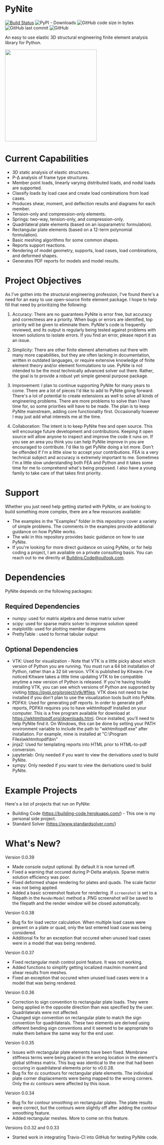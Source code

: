 # PyNite
[![Build Status](https://travis-ci.com/JWock82/PyNite.svg?branch=master)](https://travis-ci.com/JWock82/PyNite)
![PyPI - Downloads](https://img.shields.io/pypi/dm/PyNiteFEA)
<img alt="GitHub code size in bytes" src="https://img.shields.io/github/languages/code-size/JWock82/PyNite">
![GitHub last commit](https://img.shields.io/github/last-commit/JWock82/PyNite)
![GitHub](https://img.shields.io/github/license/JWock82/PyNite)

An easy to use elastic 3D structural engineering finite element analysis library for Python.

<div>
<img src="https://github.com/JWock82/PyNite/blob/master/Resources/PyNite%20Bin.PNG" width="300"/>
</div>

# Current Capabilities
* 3D static analysis of elastic structures.
* P-&Delta; analysis of frame type structures.
* Member point loads, linearly varying distributed loads, and nodal loads are supported.
* Classify loads by load case and create load combinations from load cases.
* Produces shear, moment, and deflection results and diagrams for each member.
* Tension-only and compression-only elements.
* Springs: two-way, tension-only, and compression-only.
* Quadrilateral plate elements (based on an isoparametric formulation).
* Rectangular plate elements (based on a 12-term polynomial formulation).
* Basic meshing algorithms for some common shapes.
* Reports support reactions.
* Rendering of model geometry, supports, load cases, load combinations, and deformed shapes.
* Generates PDF reports for models and model results.

# Project Objectives
As I've gotten into the structural engineering profession, I've found there's a need for an easy to use open-source finite element package. I hope to help fill that need by prioritizing the following:

1. Accuracy: There are no guarantees PyNite is error free, but accuracy and correctness are a priority. When bugs or errors are identified, top priority will be given to eliminate them. PyNite's code is frequently reviewed, and its output is regularly being tested against problems with known solutions to isolate errors. If you find an error, please report it as an issue.

2. Simplicity: There are other finite element alternatives out there with many more capabilities, but they are often lacking in documentation, written in outdated languages, or require extensive knowledge of finite element theory and/or element formulations to use. PyNite is not intended to be the most technically advanced solver out there. Rather, the goal is to provide a robust yet simple general purpose package.

4. Improvement: I plan to continue supporting PyNite for many years to come. There are a lot of pieces I'd like to add to PyNite going forward. There's a lot of potential to create extensions as well to solve all kinds of engineering problems. There are more problems to solve than I have time for, so some priorities will have to be made. The plan is to keep PyNite mainstream, adding core functionality first. Occasionally however I may just add what interests me at the time.

5. Collaboration: The intent is to keep PyNite free and open source. This will encourage future development and contributions. Keeping it open source will allow anyone to inspect and improve the code it runs on. If you see an area you think you can help PyNite improve in you are encouraged to contribute. I'd like to get PyNite doing a lot more. Don't be offended if I'm a little slow to accept your contributions. FEA is a very technical subject and accuracy is extremely important to me. Sometimes I'm a little slow understanding both FEA and Python and it takes some time for me to comprehend what's being proposed. I also have a young family to take care of that takes first priority.

# Support
Whether you just need help getting started with PyNite, or are looking to build something more complex, there are a few resources available:
* The examples in the "Examples" folder in this repository cover a variety of simple problems. The comments in the examples provide additional guidance on how PyNite works.
* The wiki in this repository provides basic guidance on how to use PyNite.
* If you're looking for more direct guidance on using PyNite, or for help coding a project, I am available on a private consulting basis. You can reach out to me directly at Building.Code@outlook.com.

# Dependencies
PyNite depends on the following packages:
## Required Dependencies
* numpy: used for matrix algebra and dense matrix solver
* scipy: used for sparse matrix solver to improve solution speed
* matplotlib: used for plotting member diagrams
* PrettyTable : used to format tabular output

## Optional Dependencies
* VTK: Used for visualization - Note that VTK is a little picky about which version of Python you are running. You must run a 64 bit installation of Python, rather than a 32 bit version. VTK is published by Kitware. I've noticed Kitware takes a little time updating VTK to be compatible anytime a new version of Python is released. If you're having trouble installing VTK, you can see which versions of Python are supported by visiting https://pypi.org/project/vtk/#files. VTK does not need to be installed if you don't plan to use the visualization tools built into PyNite.
* PDFKit: Used for generating pdf reports. In order to generate pdf reports, PDFKit requires you to have wkhtmltopdf installed on your computer. This is a free program available for download at https://wkhtmltopdf.org/downloads.html. Once installed, you'll need to help PyNite find it. On Windows, this can be done by setting your PATH environment variable to include the path to "wkhtmltopdf.exe" after installation. For example, mine is installed at "C:\Program Files\wkhtmltopdf\bin"
* jinja2: Used for templating reports into HTML prior to HTML-to-pdf conversion.
* jupyterlab: Only needed if you want to view the derivations used to build PyNite.
* sympy: Only needed if you want to view the derivations used to build PyNite.

# Example Projects
Here's a list of projects that run on PyNite:

* Building Code (https://building-code.herokuapp.com/) - This one is my personal side project.
* Standard Solver (https://www.standardsolver.com/)

# What's New?
Version 0.0.39
* Made console output optional. By default it is now turned off.
* Fixed a warning that occured during P-Delta analysis. Sparse matrix solution efficiency was poor.
* Fixed deformed shape rendering for plates and quads. The scale factor was not being applied.
* Added a basic screenshot feature for rendering. If `screenshot` is set to a filepath in the `RenderModel` method a .PNG screenshot will be saved to the filepath and the render window will be closed automatically.

Version 0.0.38
* Bug fix for load vector calculation. When multiple load cases were present on a plate or quad, only the last entered load case was being considered.
* Additional fix for an exception that occured when unused load cases were in a model that was being rendered.

Version 0.0.37
* Fixed rectangular mesh control point feature. It was not working.
* Added functions to simplify getting localized max/min moment and shear results from meshes.
* Fixed an exception that occured when unused load cases were in a model that was being rendered.

Version 0.0.36
* Correction to sign convention to rectangular plate loads. They were being applied in the opposite direction than was specified by the user. Quadrilaterals were not affected.
* Changed sign convention on rectangular plate to match the sign convention for quadrilaterals. These two elements are derived using different bending sign conventions and it seemed to be appropriate to make them behave the same way for the end user.

Version 0.0.35
* Issues with rectangular plate elements have been fixed. Membrane stiffness terms were being placed in the wrong location in the element's global stifness matrix. This bug was identical to the one that had been occuring in quadrilateral elements prior to v0.0.28.
* Bug fix for `dz` countours for rectangular plate elements. The individual plate corner displacements were being mapped to the wrong corners. Only the `dz` contours were affected by this issue.

Version 0.0.34
* Bug fix for contour smoothing on rectangular plates. The plate results were correct, but the contours were slightly off after adding the contour smoothing feature.
* Added rectangular meshes. More to come on this feature.

Versions 0.0.32 and 0.0.33
* Started work in integrating Travis-CI into GitHub for testing PyNite code.

